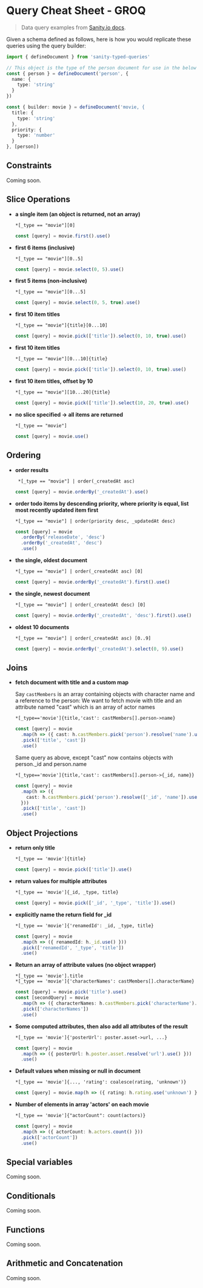 # Query Cheat Sheet - GROQ

> Data query examples from [Sanity.io docs](https://www.sanity.io/docs/query-cheat-sheet).

Given a schema defined as follows, here is how you would replicate these queries using the query builder:

```ts
import { defineDocument } from 'sanity-typed-queries'

// This object is the type of the person document for use in the below builder
const { person } = defineDocument('person', {
  name: {
    type: 'string'
  }
})

const { builder: movie } = defineDocument('movie, {
  title: {
    type: 'string'
  },
  priority: {
    type: 'number'
  }
}, [person])

```

## Constraints

Coming soon.

## Slice Operations

- **a single item (an object is returned, not an array)**

  ```groq
  *[_type == "movie"][0]
  ```

  ```ts
  const [query] = movie.first().use()
  ```

- **first 6 items (inclusive)**

  ```groq
  *[_type == "movie"][0..5]
  ```

  ```ts
  const [query] = movie.select(0, 5).use()
  ```

- **first 5 items (non-inclusive)**

  ```groq
  *[_type == "movie"][0...5]
  ```

  ```ts
  const [query] = movie.select(0, 5, true).use()
  ```

- **first 10 item titles**

  ```groq
  *[_type == "movie"]{title}[0...10]
  ```

  ```ts
  const [query] = movie.pick(['title']).select(0, 10, true).use()
  ```

- **first 10 item titles**

  ```groq
  *[_type == "movie"][0...10]{title}
  ```

  ```ts
  const [query] = movie.pick(['title']).select(0, 10, true).use()
  ```

- **first 10 item titles, offset by 10**

  ```groq
  *[_type == "movie"][10...20]{title}
  ```

  ```ts
  const [query] = movie.pick(['title']).select(10, 20, true).use()
  ```

- **no slice specified -> all items are returned**
  ```groq
  *[_type == "movie"]
  ```
  ```ts
  const [query] = movie.use()
  ```

## Ordering

- **order results**

  ```groq
   *[_type == "movie"] | order(_createdAt asc)
  ```

  ```ts
  const [query] = movie.orderBy('_createdAt').use()
  ```

- **order todo items by descending priority, where priority is equal, list most recently updated item first**

  ```groq
  *[_type == "movie"] | order(priority desc, _updatedAt desc)
  ```

  ```ts
  const [query] = movie
    .orderBy('releaseDate', 'desc')
    .orderBy('_createdAt', 'desc')
    .use()
  ```

- **the single, oldest document**

  ```groq
  *[_type == "movie"] | order(_createdAt asc) [0]
  ```

  ```ts
  const [query] = movie.orderBy('_createdAt').first().use()
  ```

- **the single, newest document**

  ```groq
  *[_type == "movie"] | order(_createdAt desc) [0]
  ```

  ```ts
  const [query] = movie.orderBy('_createdAt', 'desc').first().use()
  ```

- **oldest 10 documents**
  ```groq
  *[_type == "movie"] | order(_createdAt asc) [0..9]
  ```
  ```ts
  const [query] = movie.orderBy('_createdAt').select(0, 9).use()
  ```

## Joins

- **fetch document with title and a custom map**

  Say `castMembers` is an array containing objects with character name and a reference to the person:
  We want to fetch movie with title and an attribute named "cast" which is an array of actor names

  ```groq
  *[_type=='movie']{title,'cast': castMembers[].person->name}
  ```

  ```ts
  const [query] = movie
    .map(h => ({ cast: h.castMembers.pick('person').resolve('name').use() }))
    .pick(['title', 'cast'])
    .use()
  ```

  Same query as above, except "cast" now contains objects with person.\_id and person.name

  ```groq
  *[_type=='movie']{title,'cast': castMembers[].person->{_id, name}}
  ```

  ```ts
  const [query] = movie
    .map(h => ({
      cast: h.castMembers.pick('person').resolve(['_id', 'name']).use(),
    }))
    .pick(['title', 'cast'])
    .use()
  ```

<!-- ```groq
// Fetch movies with title, and join with poster asset with path + url
*[_type=='movie']{title,poster{asset->{path,url}}}
``` -->
<!-- ```groq
// Using the ^ operator to refer to the enclosing document. Here ^._id refers to the id
// of the enclosing person record.
*[_type=="person"]{
  name,
  "relatedMovies": *[_type=='movie' && references(^._id)]{ title }
}
``` -->
<!-- ```groq
// Books by author.name (book.author is a reference)
*[_type == "book" && author._ref in *[_type=="author" && name=="John Doe"]._id ]{...}
``` -->

## Object Projections

- **return only title**

  ```groq
  *[_type == 'movie']{title}
  ```

  ```ts
  const [query] = movie.pick(['title']).use()
  ```

- **return values for multiple attributes**

  ```groq
  *[_type == 'movie']{_id, _type, title}
  ```

  ```ts
  const [query] = movie.pick(['_id', '_type', 'title']).use()
  ```

- **explicitly name the return field for \_id**

  ```groq
  *[_type == 'movie']{'renamedId': _id, _type, title}
  ```

  ```ts
  const [query] = movie
    .map(h => ({ renamedId: h._id.use() }))
    .pick(['renamedId', '_type', 'title'])
    .use()
  ```

- **Return an array of attribute values (no object wrapper)**

  ```groq
  *[_type == 'movie'].title
  *[_type == 'movie']{'characterNames': castMembers[].characterName}
  ```

  ```ts
  const [query] = movie.pick('title').use()
  const [secondQuery] = movie
    .map(h => ({ characterNames: h.castMembers.pick('characterName').use() }))
    .pick(['characterNames'])
    .use()
  ```

<!-- - **movie titled Arrival and its posterUrl**

  ```groq
  *[_type=='movie' && title == 'Arrival']{title,'posterUrl': poster.asset->url}
  ``` -->

- **Some computed attributes, then also add all attributes of the result**

  ```groq
  *[_type == 'movie']{'posterUrl': poster.asset->url, ...}
  ```

  ```ts
  const [query] = movie
    .map(h => ({ posterUrl: h.poster.asset.resolve('url').use() }))
    .use()
  ```

- **Default values when missing or null in document**

  ```groq
  *[_type == 'movie']{..., 'rating': coalesce(rating, 'unknown')}
  ```

  ```ts
  const [query] = movie.map(h => ({ rating: h.rating.use('unknown') })).use()
  ```

- **Number of elements in array 'actors' on each movie**

  ```groq
  *[_type == 'movie']{"actorCount": count(actors)}
  ```

  ```ts
  const [query] = movie
    .map(h => ({ actorCount: h.actors.count() }))
    .pick(['actorCount'])
    .use()
  ```

<!-- - **Apply a projection to every member of an array**

  ```groq
  *[_type == 'movie']{castMembers[]{characterName, person}}
  ``` -->

<!-- - **Filter embedded objects**

  ```groq
  *[_type == 'movie']{castMembers[characterName match 'Ripley']{characterName, person}}
  ``` -->

<!-- - **Follow every reference in an array of references**

  ```groq
  *[_type == 'book']{authors[]->{name, bio}}
  ``` -->

<!-- - **Explicity name the outer return field**

  ```groq
  {'threeMovieTitles': *[_type=='movie'][0..2].title}
  ```

- **Combining several unrelated queries in one request**
  ```groq
  {'featuredMovie': *[_type == 'movie' && title == 'Alien'][0], 'scifiMovies': *[_type == 'movie' && 'sci-fi' in genres]}
  ``` -->

## Special variables

Coming soon.

<!--

```groq
// *
*   // Everything, i.e. all documents

// @
*[ @["1"] ] // @ refers to the root value (document) of the scope
*[ @[$prop]._ref == $refId ] // Select reference prop from an outside variable.
*{"arraySizes": arrays[]{"size": count(@)}} // @ also works for nested scopes

// ^
// ^ refers to the enclosing document. Here ^._id refers to the id
// of the enclosing person record.
*[_type=="person"]{
  name,
  "relatedMovies": *[_type=='movie' && references(^._id)]{ title }
}

-->

## Conditionals

Coming soon.

<!--
// select() returns the first => pair whose left-hand side evaluates to true
*[_type=='movie']{..., "popularity": select(
  popularity > 20 => "high",
  popularity > 10 => "medium",
  popularity <= 10 => "low",
)}

// The first select() parameter without => is returned if no previous matches are found
*[_type=='movie']{..., "popularity": select(
  popularity > 20 => "high",
  popularity > 10 => "medium",
  "low",
)}

// Projections also have syntactic sugar for inline conditionals
*[_type=='movie']{
  ...,
  releaseDate >= '2018-06-01' => {
    "screenings": *[_type == 'screening' && movie._ref == ^._id],
    "news": *[_type == 'news' && movie._ref == ^._id],
  },
  popularity > 20 && rating > 7.0 => {
    "featured": true,
    "awards": *[_type == 'award' && movie._ref == ^._id],
  },
}

// The above is exactly equivalent to:
*[_type=='movie']{
  ...,
  ...select(releaseDate >= '2018-06-01' => {
    "screenings": *[_type == 'screening' && movie._ref == ^._id],
    "news": *[_type == 'news' && movie._ref == ^._id],
  }),
  ...select(popularity > 20 && rating > 7.0 => {
    "featured": true,
    "awards": *[_type == 'award' && movie._ref == ^._id],
  }),
}


// Specify sets of projections for different content types in an array
content[]{
  _type == 'type1' => {
    // Your selection of fields for type1
  },
  _type == 'type2' => {
    // Your selection of fields for type2
    "url": file.asset->url // Use joins to get data of referenced document
  }
}
```
-->

## Functions

Coming soon.

<!--
```groq
// any document that references the document
// with id person_sigourney-weaver,
// return only title
*[references("person_sigourney-weaver")]{title}

// Movies which reference ancient people
*[_type=="movie" && references(*[_type=="person" && age > 99]._id)]{title}

*[defined(tags)] // any document that has the attribute 'tags'

// coalesce takes a number of attribute references
// and returns the value of the first attribute
// that is non-null. In this example used to
// default back to the english language where a
// finnish translation does not exist.
*{"title": coalesce(title.fi, title.en)}

// count counts the number of items in a collection
count(*[_type == 'movie' && rating == 'R']) // returns number of R-rated movies

*[_type == 'movie']{
  title,
  "actorCount": count(actors) // Counts the number of elements in the array actors
}

// round() rounds number to the nearest integer, or the given number of decimals
round(3.14) // 3
round(3.14, 1) // 3.1
```
-->

## Arithmetic and Concatenation

Coming soon.

<!--


```groq
// Standard arithmetic operations are supported
1 + 2  // 3 (addition)
3 - 2  // 1 (subtraction)
2 * 3  // 6 (multiplication)
8 / 4  // 2 (division)
2 ** 4 // 16 (exponentiation)
8 % 3  // 2 (modulo)

// Exponentiation can be used to take square- and cube-roots too
9 ** (1/2)  // 3 (square root)
27 ** (1/3) // 3 (cube root)

// + can also concatenate strings, arrays, and objects:
"abc" + "def" // "abcdef"
[1,2] + [3,4] // [1,2,3,4]
{"a":1,"b":2} + {"c":3} // {"a":1,"b":2,"c":3}
``` -->
